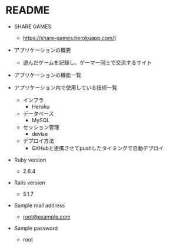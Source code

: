 # README

* SHARE GAMES
    - https://share-games.herokuapp.com/)

* アプリケーションの概要
    - 遊んだゲームを記録し、ゲーマー同士で交流するサイト

* アプリケーションの機能一覧

* アプリケーション内で使用している技術一覧
    - インフラ
        - Heroku
    - データベース
        - MySQL
    - セッション管理
        - devise
    - デプロイ方法
        - GitHubと連携させてpushしたタイミングで自動デプロイ

* Ruby version 
    - 2.6.4

* Rails version 
    - 5.1.7

* Sample mail address
    - root@example.com

* Sample password
    - root

